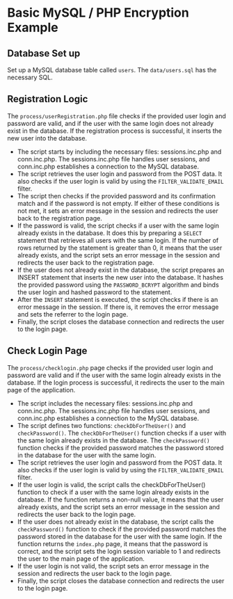 # Basic MySQL / PHP Encryption Example

## Database Set up

Set up a MySQL database table called `users`.  The `data/users.sql` has the necessary SQL.

## Registration Logic

The `process/userRegistration.php` file checks if the provided user login and password are valid, and if the user with the same login does not already exist in the database. If the registration process is successful, it inserts the new user into the database.

- The script starts by including the necessary files: sessions.inc.php and conn.inc.php. The sessions.inc.php file handles user sessions, and conn.inc.php establishes a connection to the MySQL database.
- The script retrieves the user login and password from the POST data. It also checks if the user login is valid by using the `FILTER_VALIDATE_EMAIL` filter.
- The script then checks if the provided password and its confirmation match and if the password is not empty. If either of these conditions is not met, it sets an error message in the session and redirects the user back to the registration page.
- If the password is valid, the script checks if a user with the same login already exists in the database. It does this by preparing a `SELECT` statement that retrieves all users with the same login. If the number of rows returned by the statement is greater than 0, it means that the user already exists, and the script sets an error message in the session and redirects the user back to the registration page.
- If the user does not already exist in the database, the script prepares an INSERT statement that inserts the new user into the database. It hashes the provided password using the `PASSWORD_BCRYPT` algorithm and binds the user login and hashed password to the statement.
- After the `INSERT` statement is executed, the script checks if there is an error message in the session. If there is, it removes the error message and sets the referrer to the login page.
- Finally, the script closes the database connection and redirects the user to the login page.

## Check Login Page
The `process/checklogin.php` page checks if the provided user login and password are valid and if the user with the same login already exists in the database. If the login process is successful, it redirects the user to the main page of the application.

- The script includes the necessary files: sessions.inc.php and conn.inc.php. The sessions.inc.php file handles user sessions, and conn.inc.php establishes a connection to the MySQL database.
- The script defines two functions: `checkDbForTheUser()` and `checkPassword()`. The `checkDbForTheUser()` function checks if a user with the same login already exists in the database. The `checkPassword()` function checks if the provided password matches the password stored in the database for the user with the same login.
- The script retrieves the user login and password from the POST data. It also checks if the user login is valid by using the `FILTER_VALIDATE_EMAIL` filter.
- If the user login is valid, the script calls the checkDbForTheUser() function to check if a user with the same login already exists in the database. If the function returns a non-null value, it means that the user already exists, and the script sets an error message in the session and redirects the user back to the login page.
- If the user does not already exist in the database, the script calls the `checkPassword()` function to check if the provided password matches the password stored in the database for the user with the same login. If the function returns the `index.php` page, it means that the password is correct, and the script sets the login session variable to 1 and redirects the user to the main page of the application.
- If the user login is not valid, the script sets an error message in the session and redirects the user back to the login page.
- Finally, the script closes the database connection and redirects the user to the login page.

